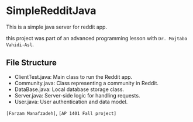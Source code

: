 # SimpleRedditJava

This is a simple java server for reddit app.

this project was part of an advanced programming lesson with
`Dr. Mojtaba Vahidi-Asl`.

## File Structure
- ClientTest.java: Main class to run the Reddit app.
- Community.java: Class representing a community in Reddit.
- DataBase.java: Local database storage class.
- Server.java: Server-side logic for handling requests.
- User.java: User authentication and data model.


 `[Farzam Manafzadeh]`, `[AP 1401 Fall project]`


